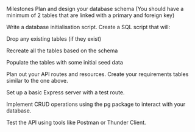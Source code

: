 Milestones
Plan and design your database schema (You should have a minimum of 2 tables that are linked with a primary and foreign key)

Write a database initialisation script. Create a SQL script that will:

Drop any existing tables (if they exist)

Recreate all the tables based on the schema

Populate the tables with some initial seed data

Plan out your API routes and resources. Create your requirements tables similar to the one above.

Set up a basic Express server with a test route.

Implement CRUD operations using the pg package to interact with your database.

Test the API using tools like Postman or Thunder Client.
